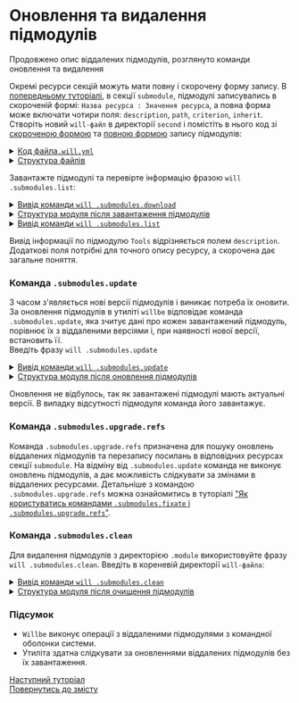 # Оновлення та видалення підмодулів

Продовжено опис віддалених підмодулів, розглянуто команди оновлення та видалення

Окремі ресурси секцій можуть мати повну і скорочену форму запису. В [попередньому туторіалі](FirstWillFile.md#first-modules), в секції `submodule`, підмодулі записувались в скороченій формі: `Назва ресурса : Значення ресурса`, а повна форма може включати чотири поля: `description`, `path`, `criterion`, `inherit`.   
Створіть новий `will-файл` в директорії `second` і помістіть в нього код зі [скороченою формою](#short-form) та [повною формою](#full-form) запису підмодулів:

<details>
  <summary><u>Код файла<code>.will.yml</code></u></summary> 
  
```yaml
about :

    name : upgradeAndClean
    description : "Upgrade and clean modules"
    version : 0.0.1
        
submodule :

    Tools :
       path : git+https:///github.com/Wandalen/wTools.git/out/wTools#master  # повна (розширена) форма запису
       description : 'Import willbe tools'                                    
    PathFundamentals : git+https:///github.com/Wandalen/wPathFundamentals.git/out/wPathFundamentals#master  # скорочена форма запису

```

</details>

<details>
  <summary><u>Структура файлів</u></summary> 

```
second              
   └── .will.yml     
  
```

</details>

Завантажте підмодулі та перевірте інформацію фразою `will .submodules.list`:

<details>
  <summary><u>Вивід команди <code>will .submodules.download</code></u></summary>
    
```
[user@user ~]$ will .submodules.download
...
   . Read : /path_to_file/.module/Tools/out/wTools.out.will.yml
   + module::Tools was downloaded in 15.421s
   . Read : /path_to_file/.module/PathFundamentals/out/wPathFundamentals.out.will.yml
   + module::PathFundamentals was downloaded in 3.606s
 + 2/2 submodule(s) of module::upgradeAndClean were downloaded in 19.035s

```  
</details>
  
<details>
  <summary><u>Структура модуля після завантаження підмодулів</u></summary>

```
second
   ├── .module
   │      ├── Tools
   │      └── PathFundamentals
   └── .will.yml

```

</details>

<details>
  <summary><u>Вивід команди <code>will .submodules.list</code></u></summary>

```
[user@user ~]$ will .submodules.download
...
submodule::Tools
  path : git+https:///github.com/Wandalen/wTools.git/out/wTools#master 
  description : Import willbe tools
  isDownloaded : true
  Exported builds : [ 'proto.export' ]

submodule::PathFundamentals
  path : git+https:///github.com/Wandalen/wPathFundamentals.git/out/wPathFundamentals#master
  isDownloaded : true
  Exported builds : [ 'proto.export' ]

``` 

</details>

Вивід інформації по підмодулю `Tools` відрізняється полем `description`. Додаткові поля потрібні для точного опису ресурсу, а скорочена дає загальне поняття. 

### <a name="submodules-update"></a> Команда `.submodules.update`    
З часом з'являється нові версії підмодулів і виникає потреба їх оновити. За оновлення підмодулів в утиліті `willbe` відповідає команда `.submodules.update`, яка зчитує дані про кожен завантажений підмодуль, порівнює їх з віддаленими версіями і, при наявності нової версії, встановить її.  
Введіть фразу `will .submodules.update` 

<details>
  <summary><u>Вивід команди <code>will .submodules.update</code></u></summary>

```
[user@user ~]$ will .submodules.update
...
 + 0/2 submodule(s) of module::first were upgraded in 3.121s

```

</details>
    
<details>
  <summary><u>Структура модуля після оновлення підмодулів</u></summary>

```
.
├── .module
│      ├── Tools
│      └── PathFundamentals
└── .will.yml

```

</details>

Оновлення не відбулось, так як завантажені підмодулі мають актуальні версії. В випадку відсутності підмодуля команда його завантажує.  

### Команда `.submodules.upgrade.refs`  
Команда `.submodules.upgrade.refs` призначена для пошуку оновлень віддалених підмодулів та перезапису посилань в відповідних ресурсах секції `submodule`. На відміну від `.submodules.update` команда не виконує оновлень підмодулів, а дає можливість слідкувати за змінами в віддалених ресурсами. Детальніше з командою `.submodules.upgrade.refs` можна ознайомитись в туторіалі ["Як користуватись командами `.submodules.fixate` і `.submodules.upgrade.refs`"](SubmodulesVersionControl.md).

### <a name="submodules-cleaning"></a> Команда `.submodules.clean`    
Для видалення підмодулів з директорією `.module` використовуйте фразу `will .submodules.clean`. Введіть в кореневій директорії `will-файла`:

<details>
  <summary><u>Вивід команди <code>will .submodules.clean</code></u></summary>

```
[user@user ~]$ will .submodules.clean
...
 - Clean deleted 252 file(s) in 0.907s

```

</details>

<details>
  <summary><u>Структура модуля після очищення підмодулів</u></summary>

```
second              
   └── .will.yml     
  
```

</details>

### Підсумок
- `Willbe` виконує операції з віддаленими підмодулями з командної оболонки системи.  
- Утиліта здатна слідкувати за оновленнями віддалених підмодулів без їх завантаження.

[Наступний туторіал](ModuleCreationByBuild.md)  
[Повернутись до змісту](../README.md#tutorials)
